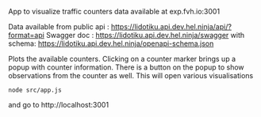 
App to visualize traffic counters data available at exp.fvh.io:3001

Data available from public api : https://lidotiku.api.dev.hel.ninja/api/?format=api
Swagger doc : https://lidotiku.api.dev.hel.ninja/swagger with schema: https://lidotiku.api.dev.hel.ninja/openapi-schema.json


Plots the available counters. Clicking on a counter marker brings up a popup with counter information. There is a button on the popup to show observations from the counter as well. This will open various visualisations


```
node src/app.js
```
and go to http://localhost:3001



